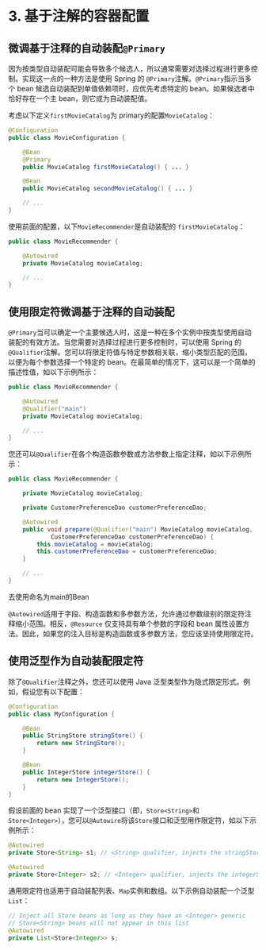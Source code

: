 # 3. 基于注解的容器配置

## 微调基于注释的自动装配`@Primary`

因为按类型自动装配可能会导致多个候选人，所以通常需要对选择过程进行更多控制。实现这一点的一种方法是使用 Spring 的 `@Primary`注解。`@Primary`指示当多个 bean 候选自动装配到单值依赖项时，应优先考虑特定的 bean。如果候选者中恰好存在一个主 bean，则它成为自动装配值。

考虑以下定义`firstMovieCatalog`为 primary的配置`MovieCatalog`：

```java
@Configuration
public class MovieConfiguration {

    @Bean
    @Primary
    public MovieCatalog firstMovieCatalog() { ... }

    @Bean
    public MovieCatalog secondMovieCatalog() { ... }

    // ...
}
```

使用前面的配置，以下`MovieRecommender`是自动装配的 `firstMovieCatalog`：

```java
public class MovieRecommender {

    @Autowired
    private MovieCatalog movieCatalog;

    // ...
}
```



## 使用限定符微调基于注释的自动装配

`@Primary`当可以确定一个主要候选人时，这是一种在多个实例中按类型使用自动装配的有效方法。当您需要对选择过程进行更多控制时，可以使用 Spring 的`@Qualifier`注解。您可以将限定符值与特定参数相关联，缩小类型匹配的范围，以便为每个参数选择一个特定的 bean。在最简单的情况下，这可以是一个简单的描述性值，如以下示例所示：

```java
public class MovieRecommender {

    @Autowired
    @Qualifier("main")
    private MovieCatalog movieCatalog;

    // ...
}
```

您还可以`@Qualifier`在各个构造函数参数或方法参数上指定注释，如以下示例所示：

```java
public class MovieRecommender {

    private MovieCatalog movieCatalog;

    private CustomerPreferenceDao customerPreferenceDao;

    @Autowired
    public void prepare(@Qualifier("main") MovieCatalog movieCatalog,
            CustomerPreferenceDao customerPreferenceDao) {
        this.movieCatalog = movieCatalog;
        this.customerPreferenceDao = customerPreferenceDao;
    }

    // ...
}
```

去使用命名为main的Bean

`@Autowired`适用于字段、构造函数和多参数方法，允许通过参数级别的限定符注释缩小范围。相反，`@Resource` 仅支持具有单个参数的字段和 bean 属性设置方法。因此，如果您的注入目标是构造函数或多参数方法，您应该坚持使用限定符。

## 使用泛型作为自动装配限定符

除了`@Qualifier`注释之外，您还可以使用 Java 泛型类型作为隐式限定形式。例如，假设您有以下配置：

```java
@Configuration
public class MyConfiguration {

    @Bean
    public StringStore stringStore() {
        return new StringStore();
    }

    @Bean
    public IntegerStore integerStore() {
        return new IntegerStore();
    }
}
```

假设前面的 bean 实现了一个泛型接口（即，`Store<String>`和 `Store<Integer>`），您可以`@Autowire`将该`Store`接口和泛型用作限定符，如以下示例所示：

```java
@Autowired
private Store<String> s1; // <String> qualifier, injects the stringStore bean

@Autowired
private Store<Integer> s2; // <Integer> qualifier, injects the integerStore bean
```

通用限定符也适用于自动装配列表、`Map`实例和数组。以下示例自动装配一个泛型`List`：

```java
// Inject all Store beans as long as they have an <Integer> generic
// Store<String> beans will not appear in this list
@Autowired
private List<Store<Integer>> s;
```

